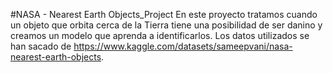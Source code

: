 
#NASA - Nearest Earth Objects_Project 
En este proyecto tratamos cuando un objeto que orbita cerca de la Tierra tiene una posibilidad de ser danino y creamos un modelo que aprenda a identificarlos.
Los datos utilizados se han sacado de https://www.kaggle.com/datasets/sameepvani/nasa-nearest-earth-objects.
